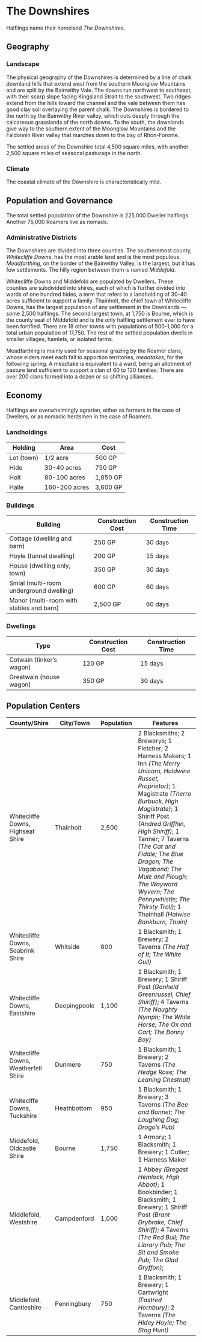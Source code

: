 # The Downshires

Halflings name their homeland _The Downshires_.

## Geography

### Landscape

The physical geography of the Downshires is determined by a line of chalk downland hills that extend west from the southern Moonglow Mountains and are split by the Bainwithy Vale. The downs run northwest to southeast, with their scarp slope facing Kingsland Strait to the southwest. Two ridges extend from the hills toward the channel and the vale between them has good clay soil overlaying the parent chalk. The Downshires is bordered to the north by the Bainwithy River valley, which cuts deeply through the calcareous grasslands of the north downs. To the south, the downlands give way to the southern extent of the Moonglow Mountains and the Faldonnin River valley that marches down to the bay of Rhon-Forome.

The settled areas of the Downshire total 4,500 square miles, with another 2,500 square miles of seasonal pasturage in the north.

### Climate

The coastal climate of the Downshire is characteristically mild.

## Population and Governance

The total settled population of the Downshire is 225,000 Dweller halflings. Another 75,000 Roamers live as nomads.

### Administrative Districts

The Downshires are divided into three counties. The southernmost county, _Whitecliffe Downs_, has the most arable land and is the most populous. _Meadfarthing_, on the border of the Bainwithy Valley, is the largest, but it has few settlements. The hilly region between them is named _Middefold_.

Whitecliffe Downs and Middefold are populated by Dwellers. These counties are subdivided into shires, each of which is further divided into wards of one hundred hides, a term that refers to a landholding of 30-40 acres sufficient to support a family. Thainholt, the chief town of Whitecliffe Downs, has the largest population of any settlement in the Downlands — some 2,500 halflings. The second largest town, at 1,750 is Bourne, which is the county seat of Middefold and is the only halfling settlement ever to have been fortified. There are 18 other towns with populations of 500-1,000 for a total urban population of 17,750. The rest of the settled population dwells in smaller villages, hamlets, or isolated farms.

Meadfarthing is mainly used for seasonal grazing by the Roamer clans, whose elders meet each fall to apportion territories, _meadtakes_, for the following spring. A meadtake is equivalent to a ward, being an allotment of pasture land sufficient to support a clan of 60 to 120 families. There are over 200 clans formed into a dozen or so shifting alliances.

## Economy

Halflings are overwhelmingly agrarian, either as farmers in the case of Dwellers, or as nomadic herdsmen in the case of Roamers.

### Landholdings

| Holding | Area | Cost |
| ------- | ---- | ---- |
| Lot (town) | 1/2 acre | 500 GP |
| Hide | 30-40 acres | 750 GP |
| Holt | 80-100 acres | 1,850 GP |
| Halle | 160-200 acres | 3,600 GP |

### Buildings

| Building | Construction Cost | Construction Time |
| -------- | ----------------- | ----------------- |
| Cottage (dwelling and barn) | 250 GP | 30 days |
| Hoyle (tunnel dwelling) | 200 GP | 15 days |
| House (dwelling only, town) | 350 GP | 30 days |
| Smial (multi-room underground dwelling) | 600 GP | 60 days |
| Manor (multi-room with stables and barn) | 2,500 GP | 60 days |

### Dwellings

| Type | Construction Cost | Construction Time |
| ---- | ----------------- | ----------------- |
| Cotwain (tinker’s wagon) | 120 GP | 15 days |
| Greatwain (house wagon) | 350 GP | 30 days |

## Population Centers

| County/Shire | City/Town | Population | Features |
| ------------ | --------- | ---------- | -------- |
| Whitecliffe Downs, Highseat Shire | Thainholt | 2,500 | 2 Blacksmiths; 2 Brewerys; 1 Fletcher; 2 Harness Makers; 1 Inn _(The Merry Unicorn, Holdwine Russet, Proprietor)_; 1 Magistrate _(Therro Burbuck, High Magistrate)_; 1 Shiriff Post _(Andred Griffhin, High Shiriff)_; 1 Tanner; 7 Taverns _(The Cat and Fiddle; The Blue Dragon; The Vagabond; The Mule and Plough; The Wayward Wyvern; The Pennywhistle; The Thirsty Troll)_; 1 Thainhall _(Halwise Bankburn, Thain)_ |
| Whitecliffe Downs, Seabrink Shire | Whitside | 800 | 1 Blacksmith; 1 Brewery; 2 Taverns _(The Half of It; The White Gull)_ |
| Whitecliffe Downs, Eastshire | Deepingpoole | 1,100| 1 Blacksmith; 1 Brewery; 1 Shiriff Post _(Ganheld Greenrussel, Chief Shiriff)_; 4 Taverns _(The Naughty Nymph; The White Horse; The Ox and Cart; The Bonny Boy)_ |
| Whitecliffe Downs, Weatherfell Shire | Dunmere| 750 | 1 Blacksmith; 1 Brewery; 2 Taverns _(The Hedge Rose; The Leaning Chestnut)_ |
| Whiteclffe Downs, Tuckshire | Heathbottom | 950 | 1 Blacksmith; 1 Brewery; 3 Taverns _(The Bee and Bonnet; The Laughing Dog; Drogo’s Pub)_ |
| Middefold, Oldcastle Shire | Bourne | 1,750 | 1 Armory; 1 Blacksmith; 1 Brewery; 1 Cutler; 1 Harness Maker | 1 Inn _(The Red Rooster, Jedro Stoneburr, Proprietor)_; 1 Magistrate _(Orwise Sanddock, Magistrate)_; 1 Shiriff Post _(Burdock Hoylday, Chief Shiriff)_; 1 Tanner; 5 Taverns _(The Bow and Butt; The Pikestaff; The Three Crows; Thadro's Alehouse; The Last Pub)_ |
| Middlefold, Westshire | Campdenford | 1,000 | 1 Abbey _(Bregast Hemlock, High Abbot)_; 1 Bookbinder; 1 Blacksmith; 1 Brewery; 1 Shiriff Post _(Brant Drybrake, Chief Shiriff)_; 4 Taverns _(The Red Bull; The Library Pub; The Sit and Smoke Pub; The Glad Gryffon)_;
| Middlefold, Cantleshire | Penningbury | 750 | 1 Blacksmith; 1 Brewery; 1 Cartwright _(Fastred Hornbury)_; 2 Taverns _(The Hidey Hoyle; The Stag Hunt)_ |